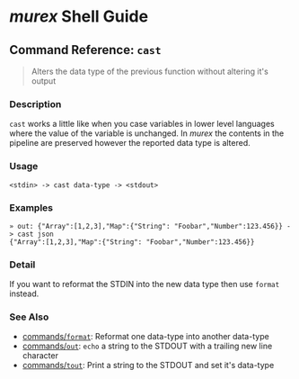 # _murex_ Shell Guide

## Command Reference: `cast`

> Alters the data type of the previous function without altering it's output

### Description

`cast` works a little like when you case variables in lower level languages
where the value of the variable is unchanged. In _murex_ the contents in
the pipeline are preserved however the reported data type is altered.

### Usage

    <stdin> -> cast data-type -> <stdout>

### Examples

    » out: {"Array":[1,2,3],"Map":{"String": "Foobar","Number":123.456}} -> cast json
    {"Array":[1,2,3],"Map":{"String": "Foobar","Number":123.456}}

### Detail

If you want to reformat the STDIN into the new data type then use `format`
instead.

### See Also

* [commands/`format`](../commands/format.md):
  Reformat one data-type into another data-type
* [commands/`out`](../commands/out.md):
  `echo` a string to the STDOUT with a trailing new line character
* [commands/`tout`](../commands/tout.md):
  Print a string to the STDOUT and set it's data-type